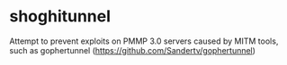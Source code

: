 # shoghitunnel
 Attempt to prevent exploits on PMMP 3.0 servers caused by MITM tools, such as gophertunnel (https://github.com/Sandertv/gophertunnel)
